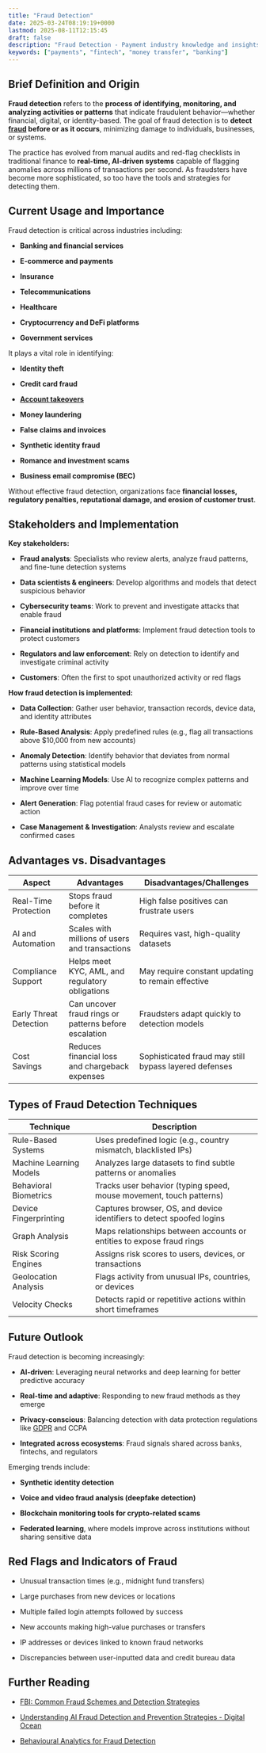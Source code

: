 ```yaml
---
title: "Fraud Detection"
date: 2025-03-24T08:19:19+0000
lastmod: 2025-08-11T12:15:45
draft: false
description: "Fraud Detection - Payment industry knowledge and insights"
keywords: ["payments", "fintech", "money transfer", "banking"]
---
```


## Brief Definition and Origin

**Fraud detection** refers to the **process of identifying, monitoring, and analyzing activities or patterns** that indicate fraudulent behavior—whether financial, digital, or identity-based. The goal of fraud detection is to **detect [fraud](https://faisalkhanllc.xyz/resources/payments-wiki/f/fraud/) before or as it occurs**, minimizing damage to individuals, businesses, or systems.

The practice has evolved from manual audits and red-flag checklists in traditional finance to **real-time, AI-driven systems** capable of flagging anomalies across millions of transactions per second. As fraudsters have become more sophisticated, so too have the tools and strategies for detecting them.

## Current Usage and Importance

Fraud detection is critical across industries including:

- **Banking and financial services**

- **E-commerce and payments**

- **Insurance**

- **Telecommunications**

- **Healthcare**

- **Cryptocurrency and DeFi platforms**

- **Government services**

It plays a vital role in identifying:

- **Identity theft**

- **Credit card fraud**

- **[Account takeovers](https://faisalkhanllc.xyz/resources/payments-wiki/a/account-take-over-ato/)**

- **Money laundering**

- **False claims and invoices**

- **Synthetic identity fraud**

- **Romance and investment scams**

- **Business email compromise (BEC)**

Without effective fraud detection, organizations face **financial losses, regulatory penalties, reputational damage, and erosion of customer trust**.

## Stakeholders and Implementation

**Key stakeholders:**

- **Fraud analysts**: Specialists who review alerts, analyze fraud patterns, and fine-tune detection systems

- **Data scientists & engineers**: Develop algorithms and models that detect suspicious behavior

- **Cybersecurity teams**: Work to prevent and investigate attacks that enable fraud

- **Financial institutions and platforms**: Implement fraud detection tools to protect customers

- **Regulators and law enforcement**: Rely on detection to identify and investigate criminal activity

- **Customers**: Often the first to spot unauthorized activity or red flags

**How fraud detection is implemented:**

- **Data Collection**: Gather user behavior, transaction records, device data, and identity attributes

- **Rule-Based Analysis**: Apply predefined rules (e.g., flag all transactions above $10,000 from new accounts)

- **Anomaly Detection**: Identify behavior that deviates from normal patterns using statistical models

- **Machine Learning Models**: Use AI to recognize complex patterns and improve over time

- **Alert Generation**: Flag potential fraud cases for review or automatic action

- **Case Management & Investigation**: Analysts review and escalate confirmed cases

## Advantages vs. Disadvantages

| **Aspect** | **Advantages** | **Disadvantages/Challenges** |
| --- | --- | --- |
| Real-Time Protection | Stops fraud before it completes | High false positives can frustrate users |
| AI and Automation | Scales with millions of users and transactions | Requires vast, high-quality datasets |
| Compliance Support | Helps meet KYC, AML, and regulatory obligations | May require constant updating to remain effective |
| Early Threat Detection | Can uncover fraud rings or patterns before escalation | Fraudsters adapt quickly to detection models |
| Cost Savings | Reduces financial loss and chargeback expenses | Sophisticated fraud may still bypass layered defenses |

## Types of Fraud Detection Techniques

| **Technique** | **Description** |
| --- | --- |
| Rule-Based Systems | Uses predefined logic (e.g., country mismatch, blacklisted IPs) |
| Machine Learning Models | Analyzes large datasets to find subtle patterns or anomalies |
| Behavioral Biometrics | Tracks user behavior (typing speed, mouse movement, touch patterns) |
| Device Fingerprinting | Captures browser, OS, and device identifiers to detect spoofed logins |
| Graph Analysis | Maps relationships between accounts or entities to expose fraud rings |
| Risk Scoring Engines | Assigns risk scores to users, devices, or transactions |
| Geolocation Analysis | Flags activity from unusual IPs, countries, or devices |
| Velocity Checks | Detects rapid or repetitive actions within short timeframes |

## Future Outlook

Fraud detection is becoming increasingly:

- **AI-driven**: Leveraging neural networks and deep learning for better predictive accuracy

- **Real-time and adaptive**: Responding to new fraud methods as they emerge

- **Privacy-conscious**: Balancing detection with data protection regulations like [GDPR](https://faisalkhanllc.xyz/resources/payments-wiki/g/general-data-protection-regulation-gdpr/) and CCPA

- **Integrated across ecosystems**: Fraud signals shared across banks, fintechs, and regulators

Emerging trends include:

- **Synthetic identity detection**

- **Voice and video fraud analysis (deepfake detection)**

- **Blockchain monitoring tools for crypto-related scams**

- **Federated learning**, where models improve across institutions without sharing sensitive data

## Red Flags and Indicators of Fraud

- Unusual transaction times (e.g., midnight fund transfers)

- Large purchases from new devices or locations

- Multiple failed login attempts followed by success

- New accounts making high-value purchases or transfers

- IP addresses or devices linked to known fraud networks

- Discrepancies between user-inputted data and credit bureau data

## Further Reading

- [FBI: Common Fraud Schemes and Detection Strategies](https://www.fbi.gov/how-we-can-help-you/scams-and-safety/common-frauds-and-scams)

- [Understanding AI Fraud Detection and Prevention Strategies - Digital Ocean](https://www.digitalocean.com/resources/articles/ai-fraud-detection)

- [Behavioural Analytics for Fraud Detection](https://www.infosysbpm.com/blogs/bpm-analytics/behavioural-analytics-fraud-detection.html#:~:text=Behavioural%20analytics%20is%20used%20to,data%20by%20monitoring%20user%20activity.)